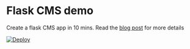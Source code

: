 # Flask CMS demo
Create a flask CMS app in 10 mins. Read the [blog post](http://kirankoduru.github.io/python/flask-cms-app.html) for more details

[![Deploy](https://www.herokucdn.com/deploy/button.svg)](https://heroku.com/deploy?template=https://github.com/jihan/flask-cms-demo)
